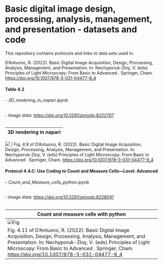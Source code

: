 # Basic digital image design, processing, analysis, management, and presentation - datasets and code

This repository contains protocols and links to data sets used in:

D’Antuono, R. (2022). Basic Digital Image Acquisition, Design, Processing, Analysis, Management, and Presentation. In: Nechyporuk-Zloy, V. (eds) Principles of Light Microscopy: From Basic to Advanced . Springer, Cham. https://doi.org/10.1007/978-3-031-04477-9_4


#### Table 4.2
###### - 3D_rendering_in_napari.ipynb
###### - Image data: https://doi.org/10.5281/zenodo.8222707

| 3D rendering in napari |
| ---- |
![](https://media.springernature.com/lw685/springer-static/image/chp%3A10.1007%2F978-3-031-04477-9_4/MediaObjects/486621_1_En_4_Fig9_HTML.png)
| Fig. 4.9 of D’Antuono, R. (2022). Basic Digital Image Acquisition, Design, Processing, Analysis, Management, and Presentation. In: Nechyporuk-Zloy, V. (eds) Principles of Light Microscopy: From Basic to Advanced . Springer, Cham. https://doi.org/10.1007/978-3-031-04477-9_4


#### Protocol 4.4.C: Use Coding to Count and Measure Cells—Level: Advanced
###### - Count_and_Measure_cells_python.ipynb
###### - Image data: https://doi.org/10.5281/zenodo.8228041

| Count and measure cells with python |
| ---- |
|![Fig](https://media.springernature.com/full/springer-static/image/chp%3A10.1007%2F978-3-031-04477-9_4/MediaObjects/486621_1_En_4_Fig11_HTML.png) |
| Fig. 4.11 of D’Antuono, R. (2022). Basic Digital Image Acquisition, Design, Processing, Analysis, Management, and Presentation. In: Nechyporuk-Zloy, V. (eds) Principles of Light Microscopy: From Basic to Advanced . Springer, Cham. https://doi.org/10.1007/978-3-031-04477-9_4
